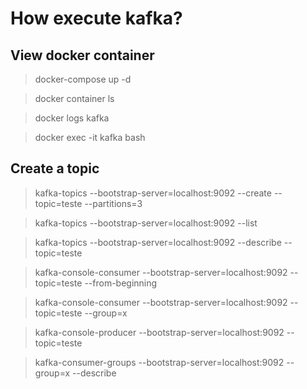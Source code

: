 # How execute kafka?

## View docker container

> docker-compose up -d

> docker container ls

> docker logs kafka

> docker exec -it kafka bash

## Create a topic

> kafka-topics --bootstrap-server=localhost:9092 --create --topic=teste --partitions=3

> kafka-topics --bootstrap-server=localhost:9092 --list

> kafka-topics --bootstrap-server=localhost:9092 --describe --topic=teste

> kafka-console-consumer --bootstrap-server=localhost:9092 --topic=teste --from-beginning

> kafka-console-consumer --bootstrap-server=localhost:9092 --topic=teste --group=x

> kafka-console-producer --bootstrap-server=localhost:9092 --topic=teste

> kafka-consumer-groups --bootstrap-server=localhost:9092 --group=x --describe
